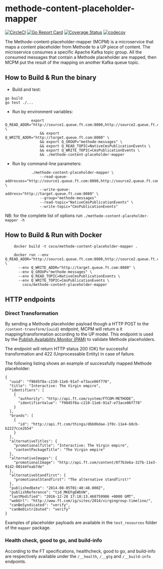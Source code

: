 # methode-content-placeholder-mapper
[![CircleCI](https://circleci.com/gh/Financial-Times/methode-content-placeholder-mapper.svg?style=svg)](https://circleci.com/gh/Financial-Times/methode-content-placeholder-mapper) [![Go Report Card](https://goreportcard.com/badge/github.com/Financial-Times/methode-content-placeholder-mapper)](https://goreportcard.com/report/github.com/Financial-Times/methode-content-placeholder-mapper) [![Coverage Status](https://coveralls.io/repos/github/Financial-Times/methode-content-placeholder-mapper/badge.svg?branch=master)](https://coveralls.io/github/Financial-Times/methode-content-placeholder-mapper?branch=master) [![codecov](https://codecov.io/gh/Financial-Times/methode-content-placeholder-mapper/branch/master/graph/badge.svg)](https://codecov.io/gh/Financial-Times/methode-content-placeholder-mapper)

The Methode-content-placeholder-mapper (MCPM) is a microservice that maps a content placeholder from Methode to a UP piece of content.
The microservice consumes a specific Apache Kafka topic group.
All the consumed messages that contain a Methode placeholder are mapped, then MCPM put the result of the mapping on another Kafka queue topic.

How to Build & Run the binary
-----------------------------

* Build and test:

```
go build
go test ./...
```

* Run by environment variables:

```
            export Q_READ_ADDR="http://source1.queue.ft.com:8080,http://source2.queue.ft.com:8080" \
                && export Q_WRITE_ADDR="http://target.queue.ft.com:8080" \
                && export Q_GROUP="methode-messages" \
                && export Q_READ_TOPIC=NativeCmsPublicationEvents \
                && export Q_WRITE_TOPIC=CmsPublicationEvents \
                && ./methode-content-placeholder-mapper
```

* Run by command-line parameters:

```
            ./methode-content-placeholder-mapper \
                --read-queue-addresses="http://source1.queue.ft.com:8080,http://source2.queue.ft.com:8080" \
                --write-queue-address="http://target.queue.ft.com:8080" \
                --group="methode-messages"
                --read-topic="NativeCmsPublicationEvents" \
                --write-topic="CmsPublicationEvents"
```

NB: for the complete list of options run `./methode-content-placeholder-mapper -h`

How to Build & Run with Docker
------------------------------
```
    docker build -t coco/methode-content-placeholder-mapper .

    docker run --env Q_READ_ADDR="http://source1.queue.ft.com:8080,http://source2.queue.ft.com:8080" \
      --env Q_WRITE_ADDR="http://target.queue.ft.com:8080" \
      --env Q_GROUP="methode-messages" \
      --env Q_READ_TOPIC=NativeCmsPublicationEvents \
      --env Q_WRITE_TOPIC=CmsPublicationEvents \
        coco/methode-content-placeholder-mapper
```


HTTP endpoints
----------

### Direct Transformation

By sending a Methode placeholder payload though a HTTP POST to the `/content-transform/{uuid}` endpoint,
MCPM will return a it mapping/transformation according to the UP model.
This endpoint is used by the  [Publish Availability Monitor (PAM)](https://github.com/Financial-Times/publish-availability-monitor)
to validate Methode placeholders.

The endpoint will return HTTP status 200 (OK) for successful transformation and
422 (Unprocessable Entity) in case of failure.

The following listing shows an example of successfully mapped Methode placeholder:
```
{
  "uuid": "f9845f8a-c210-11e6-91a7-e73ace06f770",
  "title": "Interactive: The Virgin empire",
  "identifiers": [
    {
      "authority": "http://api.ft.com/system/FTCOM-METHODE",
      "identifierValue": "f9845f8a-c210-11e6-91a7-e73ace06f770"
    }
  ],
  "brands": [
    {
      "id": "http://api.ft.com/things/dbb0bdae-1f0c-11e4-b0cb-b2227cce2b54"
    }
  ],
  "alternativeTitles": {
    "promotionalTitle": "Interactive: The Virgin empire",
    "contentPackageTitle": "The Virgin empire"
  },
  "alternativeImages": {
    "promotionalImage": "http://api.ft.com/content/8f7b3e6a-327b-11e3-91d2-00144feab7de"
  },
  "alternativeStandfirst": {
    "promotionalStandfirst": "The alternative standfirst!"
  },
  "publishedDate": "2014-08-05T01:40:48.000Z",
  "publishReference": "tid_MKEFgEWbVW",
  "lastModified": "2016-12-28 17:18:13.468759906 +0000 GMT",
  "webUrl": "http://www.ft.com/ig/sites/2014/virgingroup-timeline/",
  "canBeSyndicated": "verify",
  "canBeDistributed": "verify"
}
```

Examples of placeholder payloads are available in the `test_resources` folder
of the `mapper` package.

### Health check, good to go, and build-info
According to the FT specifications, healthcheck, good to go, and build-info are respectively available
under the `/__health`, `/__gtg` and `/__build-info` endpoints.
